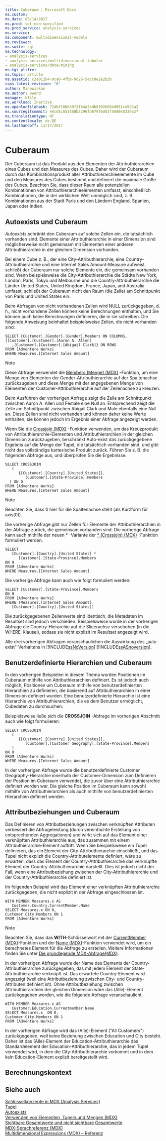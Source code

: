 ```yaml
---
title: Cuberaum | Microsoft Docs
ms.custom: 
ms.date: 03/14/2017
ms.prod: sql-non-specified
ms.prod_service: analysis-services
ms.service: 
ms.component: multidimensional-models
ms.reviewer: 
ms.suite: sql
ms.technology:
- analysis-services
- analysis-services/multidimensional-tabular
- analysis-services/data-mining
ms.tgt_pltfrm: 
ms.topic: article
ms.assetid: c3a012b4-9ca0-4fb8-9c26-5ecc0e2e2b2b
caps.latest.revision: "6"
author: Minewiskan
ms.author: owend
manager: kfile
ms.workload: Inactive
ms.openlocfilehash: 724bf10bb30f2f64a34db8f02b984d051ce525a2
ms.sourcegitcommit: 44cd5c651488b5296fb679f6d43f50d068339a27
ms.translationtype: HT
ms.contentlocale: de-DE
ms.lasthandoff: 11/17/2017
---
```

# <a name="cube-space"></a>Cuberaum
  Der Cuberaum ist das Produkt aus den Elementen der Attributhierarchien eines Cubes und den Measures des Cubes. Daher wird der Cuberaum durch das Kombinationsprodukt aller Attributhierarchieelemente im Cube und den Measures des Cubes bestimmt und definiert die maximale Größe des Cubes. Beachten Sie, dass dieser Raum alle potenziellen Kombinationen von Attributhierarchieelementen umfasst, einschließlich Kombinationen, die in der wirklichen Welt unmöglich sind, z. B. Kombinationen aus der Stadt Paris und den Ländern England, Spanien, Japan oder Indien.  
  
## <a name="autoexists-and-cube-space"></a>Autoexists und Cuberaum  
 *Autoexists* schränkt den Cuberaum auf solche Zellen ein, die tatsächlich vorhanden sind. Elemente einer Attributhierarchie in einer Dimension sind möglicherweise nicht gemeinsam mit Elementen einer anderen Attributhierarchie in der gleichen Dimension vorhanden.  
  
 Bei einem Cube z. B., der eine City-Attributhierarchie, eine Country-Attributhierarchie und eine Internet Sales Amount-Measure aufweist, schließt der Cuberaum nur solche Elemente ein, die gemeinsam vorhanden sind. Wenn beispielsweise die City-Attributhierarchie die Städte New York, London, Paris, Tokyo und Melbourne und die Country-Attributhierarchie die Länder United States, United Kingdom, France, Japan, and Australia umfasst, schließt der Cuberaum nicht den Raum (die Zelle) am Schnittpunkt von Paris und United States ein.  
  
 Beim Abfragen von nicht vorhandenen Zellen wird NULL zurückgegeben, d. h., nicht vorhandene Zellen können keine Berechnungen enthalten, und Sie können auch keine Berechnungen definieren, die in sie schreiben. Die folgende Anweisung beinhaltet beispielsweise Zellen, die nicht vorhanden sind:  
  
```  
SELECT [Customer].[Gender].[Gender].Members ON COLUMNS,  
{[Customer].[Customer].[Aaron A. Allen]  
   ,[Customer].[Customer].[Abigail Clark]} ON ROWS   
FROM [Adventure Works]  
WHERE Measures.[Internet Sales Amount]  
```  
  
> [!NOTE]  
>  Diese Abfrage verwendet die [Members (Menge) (MDX)](../../../mdx/members-set-mdx.md) -Funktion, um eine Menge von Elementen der Gender-Attributhierarchie auf der Spaltenachse zurückzugeben und diese Menge mit der angegebenen Menge von Elementen der Customer-Attributhierarchie auf der Zeilenachse zu kreuzen.  
  
 Beim Ausführen der vorherigen Abfrage zeigt die Zelle am Schnittpunkt zwischen Aaron A. Allen und Female eine Null an. Entsprechend zeigt die Zelle am Schnittpunkt zwischen Abigail Clark und Male ebenfalls eine Null an. Diese Zellen sind nicht vorhanden und können daher keine Werte enthalten, sie können jedoch im Ergebnis einer Abfrage angezeigt werden.  
  
 Wenn Sie die [Crossjoin (MDX)](../../../mdx/crossjoin-mdx.md) -Funktion verwenden, um das Kreuzprodukt von Attributhierarchie-Elementen und Attributhierarchien in der gleichen Dimension zurückzugeben, beschränkt Auto-exist das zurückgegebene Ergebnis auf die Menge der Tupel, die tatsächlich vorhanden sind, und gibt nicht das vollständige kartesische Produkt zurück. Führen Sie z. B. die folgenden Abfrage aus, und überprüfen Sie die Ergebnisse.  
  
```  
SELECT CROSSJOIN  
   (  
      {[Customer].[Country].[United States]},  
         [Customer].[State-Province].Members  
  ) ON 0   
FROM [Adventure Works]  
WHERE Measures.[Internet Sales Amount]  
```  
  
> [!NOTE]  
>  Beachten Sie, dass 0 hier für die Spaltenachse steht (als Kurzform für axis(0)).  
  
 Die vorherige Abfrage gibt nur Zellen für Elemente der Attributhierarchien in der Abfrage zurück, die gemeinsam vorhanden sind. Die vorherige Abfrage kann auch mithilfe der neuen * -Variante der [* (Crossjoin) (MDX)](../../../mdx/crossjoin-mdx-operator-reference.md) -Funktion formuliert werden.  
  
```  
SELECT   
   [Customer].[Country].[United States] *   
      [Customer].[State-Province].Members  
ON 0   
FROM [Adventure Works]  
WHERE Measures.[Internet Sales Amount]  
```  
  
 Die vorherige Abfrage kann auch wie folgt formuliert werden:  
  
```  
SELECT [Customer].[State-Province].Members  
ON 0   
FROM [Adventure Works]  
WHERE (Measures.[Internet Sales Amount],  
   [Customer].[Country].[United States])  
```  
  
 Die zurückgegebenen Zellenwerte sind identisch, die Metadaten im Resultset sind jedoch verschieden. Beispielsweise wurde in der vorherigen Abfrage die Country-Hierarchie auf die Slicerachse verschoben (in die WHERE-Klausel), sodass sie nicht explizit im Resultset angezeigt wird.  
  
 Alle drei vorherigen Abfragen veranschaulichen die Auswirkung des „auto-exist“-Verhaltens in [!INCLUDE[ssNoVersion](../../../includes/ssnoversion-md.md)] [!INCLUDE[ssASnoversion](../../../includes/ssasnoversion-md.md)].  
  
## <a name="user-defined-hierarchies-and-cube-space"></a>Benutzerdefinierte Hierarchien und Cuberaum  
 In den vorherigen Beispielen in diesem Thema wurden Positionen im Cuberaum mithilfe von Attributhierarchien definiert. Es ist jedoch auch möglich, Positionen um Cuberaum mithilfe von benutzerdefinierten Hierarchien zu definieren, die basierend auf Attributhierarchien in einer Dimension definiert wurden. Eine benutzerdefinierte Hierarchie ist eine Hierarchie von Attributhierarchien, die es dem Benutzer ermöglicht, Cubedaten zu durchsuchen.  
  
 Beispielsweise ließe sich die **CROSSJOIN** -Abfrage im vorherigen Abschnitt auch wie folgt formulieren:  
  
```  
SELECT CROSSJOIN  
   (  
      {[Customer].[Country].[United States]},  
         [Customer].[Customer Geography].[State-Province].Members  
   )   
ON 0   
FROM [Adventure Works]  
WHERE Measures.[Internet Sales Amount]  
```  
  
 In der vorherigen Abfrage wurde die benutzerdefinierte Customer Geography-Hierarchie innerhalb der Customer-Dimension zum Definieren der Position im Cuberaum verwendet, die zuvor über eine Attributhierarchie definiert worden war. Die gleiche Position im Cuberaum kann sowohl mithilfe von Attributhierarchien als auch mithilfe von benutzerdefinierten Hierarchien definiert werden.  
  
##  <a name="AttribRelationships"></a> Attributbeziehungen und Cuberaum  
 Das Definieren von Attributbeziehungen zwischen verknüpften Attributen verbessert die Abfrageleistung (durch vereinfachte Erstellung von entsprechenden Aggregationen) und wirkt sich auf das Element einer verknüpften Attributhierarchie aus, das zusammen mit einem Attributhierarchie-Element auftritt. Wenn Sie beispielsweise ein Tupel definieren, das ein Element der City-Attributhierarchie einschließt, und das Tupel nicht explizit die Country-Attributelemente definiert, wäre zu erwarten, dass das Element der Country-Attributhierarchie das verknüpfte Element der Country-Attributhierarchie darstellt. Dies ist jedoch nicht der Fall, wenn eine Attributbeziehung zwischen der City-Attributhierarchie und der Country-Attributhierarchie definiert ist.  
  
 Im folgenden Beispiel wird das Element einer verknüpften Attributhierarchie zurückgegeben, die nicht explizit in der Abfrage eingeschlossen ist.  
  
```  
WITH MEMBER Measures.x AS   
   Customer.Country.CurrentMember.Name  
SELECT Measures.x ON 0,  
Customer.City.Members ON 1  
FROM [Adventure Works]  
```  
  
> [!NOTE]  
>  Beachten Sie, dass das **WITH**-Schlüsselwort mit der [CurrentMember (MDX)](../../../mdx/currentmember-mdx.md)-Funktion und der [Name (MDX)](../../../mdx/name-mdx.md)-Funktion verwendet wird, um ein berechnetes Element für die Abfrage zu erstellen. Weitere Informationen finden Sie unter [Die grundlegende MDX-Abfrage&#40;MDX&#41;](../../../analysis-services/multidimensional-models/mdx/mdx-query-the-basic-query.md).  
  
 In der vorherigen Abfrage wurde der Name des Elements der Country-Attributhierarchie zurückgegeben, das mit jedem Element der State-Attributhierarchie verknüpft ist. Das erwartete Country-Element wird angezeigt (weil eine Attributbeziehung zwischen City- und Country-Attributen definiert ist). Ohne Attributbeziehung zwischen Attributhierarchien der gleichen Dimension wäre das (Alle)-Element zurückgegeben worden, wie die folgende Abfrage veranschaulicht.  
  
```  
WITH MEMBER Measures.x AS   
   Customer.Education.Currentmember.Name  
SELECT Measures.x  ON 0,   
Customer.City.Members ON 1  
FROM [Adventure Works]  
```  
  
 In der vorherigen Abfrage wird das (Alle)-Element ("All Customers") zurückgegeben, weil keine Beziehung zwischen Education und City besteht. Daher ist das (Alle)-Element der Education-Attributhierarchie das Standardelement der Education-Attributhierarchie, das in jedem Tupel verwendet wird, in dem die City-Attributhierarchie vorkommt und in dem kein Education-Element explizit bereitgestellt wird.  
  
## <a name="calculation-context"></a>Berechnungskontext  
  
## <a name="see-also"></a>Siehe auch  
 [Schlüsselkonzepte in MDX &#40;Analysis Services&#41;](../../../analysis-services/multidimensional-models/mdx/key-concepts-in-mdx-analysis-services.md)   
 [Tupel](../../../analysis-services/multidimensional-models/mdx/tuples.md)   
 [Autoexists](../../../analysis-services/multidimensional-models/mdx/autoexists.md)   
 [Verwenden von Elementen, Tupeln und Mengen &#40;MDX&#41;](../../../analysis-services/multidimensional-models/mdx/working-with-members-tuples-and-sets-mdx.md)   
 [Sichtbare Gesamtwerte und nicht sichtbare Gesamtwerte](../../../analysis-services/multidimensional-models/mdx/visual-totals-and-non-visual-totals.md)   
 [MDX-Sprachreferenz &#40;MDX&#41;](../../../mdx/mdx-language-reference-mdx.md)   
 [Multidimensional Expressions &#40;MDX&#41; – Referenz](../../../mdx/multidimensional-expressions-mdx-reference.md)  
  
  
